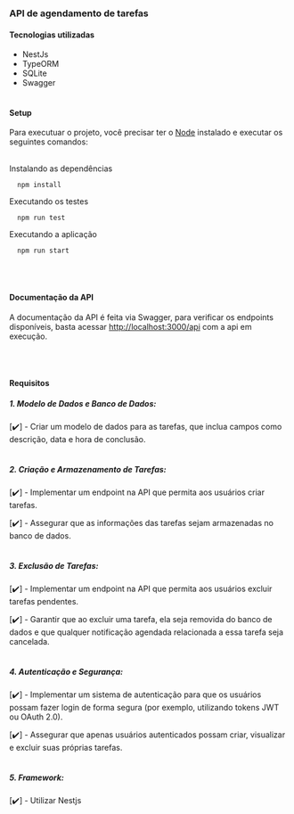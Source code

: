 ### API de agendamento de tarefas

#### Tecnologias utilizadas
- NestJs
- TypeORM
- SQLite
- Swagger
<br><br>

#### Setup
Para executuar o projeto, você precisar ter o [Node](https://nodejs.org) instalado e executar os seguintes comandos:
<br><br>

Instalando as dependências
```console
  npm install
```

Executando os testes
```console
  npm run test
```

Executando a aplicação
```console
  npm run start
```

<br><br>
#### Documentação da API
A documentação da API é feita via Swagger, para verificar os endpoints disponíveis, basta acessar [http://localhost:3000/api](http://localhost:3000/api) com a api em execução.

<br><br>
#### Requisitos
##### 1. Modelo de Dados e Banco de Dados:
[✔️] - Criar um modelo de dados para as tarefas, que inclua campos como descrição, data e hora de conclusão.
<br><br>

##### 2. Criação e Armazenamento de Tarefas:
[✔️] - Implementar um endpoint na API que permita aos usuários criar tarefas.

[✔️] - Assegurar que as informações das tarefas sejam armazenadas no banco de dados.
<br><br>

##### 3. Exclusão de Tarefas:
[✔️] - Implementar um endpoint na API que permita aos usuários excluir tarefas pendentes.

[✔️] - Garantir que ao excluir uma tarefa, ela seja removida do banco de dados e que qualquer notificação agendada relacionada a essa tarefa seja cancelada.
<br><br>

##### 4. Autenticação e Segurança:
[✔️] - Implementar um sistema de autenticação para que os usuários possam fazer login de forma segura (por exemplo, utilizando tokens JWT ou OAuth 2.0).

[✔️] - Assegurar que apenas usuários autenticados possam criar, visualizar e excluir suas próprias tarefas.
<br><br>

##### 5. Framework:
[✔️] - Utilizar Nestjs
